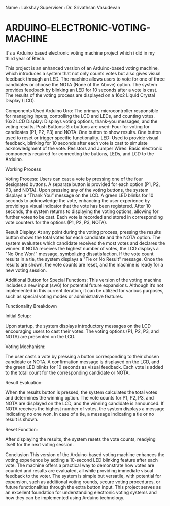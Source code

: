 Name : Lakshay 
Superviser : Dr. Srivathsan Vasudevan

# ARDUINO-ELECTRONIC-VOTING-MACHINE
It's a Arduino based electronic voting machine project which i did in my third year of Btech. 


This project is an enhanced version of an Arduino-based voting machine, which introduces a system that not only counts votes but also gives visual feedback through an LED. The machine allows users to vote for one of three candidates or choose the NOTA (None of the Above) option. The system provides feedback by blinking an LED for 10 seconds after a vote is cast. The results of the voting process are displayed on a 16x2 Liquid Crystal Display (LCD).

Components Used
Arduino Uno: The primary microcontroller responsible for managing inputs, controlling the LCD and LEDs, and counting votes.
16x2 LCD Display: Displays voting options, thank-you messages, and the voting results.
Push Buttons: Six buttons are used:
Four for voting for candidates (P1, P2, P3) and NOTA.
One button to show results.
One button used to reset or trigger specific functionality.
LED: Used to provide visual feedback, blinking for 10 seconds after each vote is cast to simulate acknowledgment of the vote.
Resistors and Jumper Wires: Basic electronic components required for connecting the buttons, LEDs, and LCD to the Arduino.

Working Process

Voting Process:
Users can cast a vote by pressing one of the four designated buttons. A separate button is provided for each option (P1, P2, P3, and NOTA).
Upon pressing any of the voting buttons, the system displays a “Thank You” message on the LCD.
A green LED blinks for 10 seconds to acknowledge the vote, enhancing the user experience by providing a visual indicator that the vote has been registered.
After 10 seconds, the system returns to displaying the voting options, allowing for further votes to be cast.
Each vote is recorded and stored in corresponding vote counters for the options (P1, P2, P3, NOTA).

Result Display:
At any point during the voting process, pressing the results button shows the total votes for each candidate and the NOTA option.
The system evaluates which candidate received the most votes and declares the winner. If NOTA receives the highest number of votes, the LCD displays a "No One Won!" message, symbolizing dissatisfaction.
If the vote count results in a tie, the system displays a "Tie or No Result" message.
Once the results are shown, the vote counts are reset, and the machine is ready for a new voting session.

Additional Button for Special Functions:
This version of the voting machine includes a new input (sw6) for potential future expansions. Although it’s not implemented in this current iteration, it can be utilized for various purposes, such as special voting modes or administrative features.

Functionality Breakdown

Initial Setup:

Upon startup, the system displays introductory messages on the LCD encouraging users to cast their votes.
The voting options (P1, P2, P3, and NOTA) are presented on the LCD.

Voting Mechanism:

The user casts a vote by pressing a button corresponding to their chosen candidate or NOTA.
A confirmation message is displayed on the LCD, and the green LED blinks for 10 seconds as visual feedback.
Each vote is added to the total count for the corresponding candidate or NOTA.

Result Evaluation:

When the results button is pressed, the system calculates the total votes and determines the winning option.
The vote counts for P1, P2, P3, and NOTA are displayed on the LCD, and the winning candidate is announced.
If NOTA receives the highest number of votes, the system displays a message indicating no one won.
In case of a tie, a message indicating a tie or no result is shown.

Reset Function:

After displaying the results, the system resets the vote counts, readying itself for the next voting session.

Conclusion
This version of the Arduino-based voting machine enhances the voting experience by adding a 10-second LED blinking feature after each vote. The machine offers a practical way to demonstrate how votes are counted and results are evaluated, all while providing immediate visual feedback to the voter. The system is simple but versatile, with potential for expansion, such as additional voting rounds, secure voting procedures, or future functionalities through the extra button input. This project serves as an excellent foundation for understanding electronic voting systems and how they can be implemented using Arduino technology.
